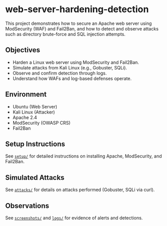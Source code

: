 # web-server-hardening-detection
This project demonstrates how to secure an Apache web server using ModSecurity (WAF) and Fail2Ban, and how to detect and observe attacks such as directory brute-force and SQL injection attempts.

## Objectives

- Harden a Linux web server using ModSecurity and Fail2Ban.
- Simulate attacks from Kali Linux (e.g., Gobuster, SQLi).
- Observe and confirm detection through logs.
- Understand how WAFs and log-based defenses operate.

## Environment

- Ubuntu (Web Server)
- Kali Linux (Attacker)
- Apache 2.4
- ModSecurity (OWASP CRS)
- Fail2Ban

## Setup Instructions

See [`setup/`](./setup/) for detailed instructions on installing Apache, ModSecurity, and Fail2Ban.

## Simulated Attacks

See [`attacks/`](./attacks/) for details on attacks performed (Gobuster, SQLi via curl).

## Observations

See [`screenshots/`](./screenshots/) and [`logs/`](./logs/) for evidence of alerts and detections.
